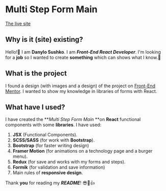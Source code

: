 # Multi Step Form Main

[The live site]([https://stwebsite.netlify.app/](https://danylosus.github.io/multi-step-form-main/))

## Why is it (site) existing?

Hello!:wave:
I am **Danylo Sushko**. I am **_Front-End React Developer_**.
I'm looking for a **job** so I wanted to create **something** which can shows what I know.:cowboy_hat_face:

## What is the project

I found a design (with images and a design) of the project on [Front-End Mentor]([https://www.frontendmentor.io/challenges/space-tourism-multipage-website-gRWj1URZ3/hub](https://www.frontendmentor.io/challenges/multistep-form-YVAnSdqQBJ)).
I wanted to show my knowledge in libraries of forms with React.

## What have I used?

I have created the **_Multi Step Form Main_ **on **React** functional components with some **libraries**.
I have used:
  1. **JSX** (Functional Components).
  2. **SCSS/SASS** (for work with **Bootstrap**).
  3. **Bootstrap** (for faster writing design)
  4. **Framer Motion** (for animations on a technology page and a burger menu).
  5. **Redux** (for save and works with my forms and steps).
  6. **Formik** (for validation and save information)
  7. Main rules of **responsive design**.

Thank **you** for reading my **_README_**! :sunglasses::call_me_hand::thumbsup:
